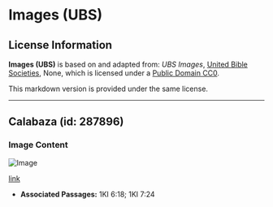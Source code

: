 # Images (UBS)

## License Information

**Images (UBS)** is based on and adapted from: _UBS Images_, [United Bible Societies](https://unitedbiblesocieties.org/), None, which is licensed under a [Public Domain CC0](https://creativecommons.org/public-domain/cc0/).

This markdown version is provided under the same license.



--------------------------------

## Calabaza (id: 287896)

### Image Content

![Image](https://cdn.aquifer.bible/aquifer-content/resources/Media/WEB-0082_bottlegourd.jpg)

[link](https://cdn.aquifer.bible/aquifer-content/resources/Media/WEB-0082_bottlegourd.jpg)

* **Associated Passages:** 1KI 6:18; 1KI 7:24


